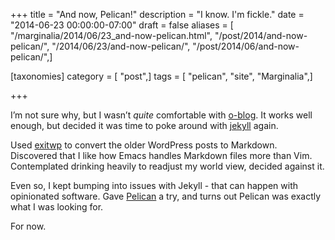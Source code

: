 +++
title = "And now, Pelican!"
description = "I know. I'm fickle."
date = "2014-06-23 00:00:00-07:00"
draft = false
aliases = [ "/marginalia/2014/06/23_and-now-pelican.html", "/post/2014/and-now-pelican/", "/2014/06/23/and-now-pelican/", "/post/2014/06/and-now-pelican/",]

[taxonomies]
category = [ "post",]
tags = [ "pelican", "site", "Marginalia",]

+++

I’m not sure why, but I wasn’t *quite* comfortable with
[o-blog](https://github.com/renard/o-blog). It works well enough, but
decided it was time to poke around with [jekyll](/tags/jekyll) again.

Used [exitwp](https://github.com/thomasf/exitwp) to convert the older
WordPress posts to Markdown. Discovered that I like how Emacs handles
Markdown files more than Vim. Contemplated drinking heavily to readjust
my world view, decided against it.

Even so, I kept bumping into issues with Jekyll - that can happen with
opinionated software. Gave [Pelican](http://blog.getpelican.com/) a try,
and turns out Pelican was exactly what I was looking for.

For now.
